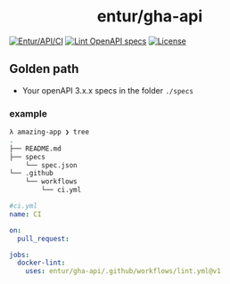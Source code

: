 <h1 align="center">entur/gha-api</h1>

[![Entur/API/CI](https://github.com/entur/gha-api/actions/workflows/ci.yml/badge.svg)](https://github.com/entur/gha-api/actions/workflows/ci.yml)
[![Lint OpenAPI specs](https://github.com/entur/gha-api/actions/workflows/api-spec-linter.yml/badge.svg)](https://github.com/entur/gha-api/actions/workflows/api-spec-linter.yml)
[![License](https://img.shields.io/github/license/entur/gha-api)](https://github.com/entur/gha-api)

## Golden path

- Your openAPI 3.x.x specs in the folder `./specs`

### example

```sh
λ amazing-app ❯ tree
.
├── README.md
├── specs
    └── spec.json
└── .github
    └── workflows
        └── ci.yml
```

```yml
#ci.yml
name: CI

on:
  pull_request:

jobs:
  docker-lint:
    uses: entur/gha-api/.github/workflows/lint.yml@v1
```
